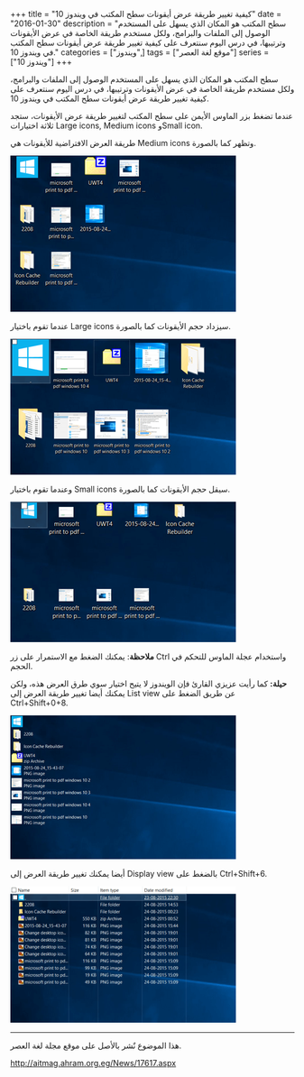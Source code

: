 +++
title = "كيفية تغيير طريقة عرض أيقونات سطح المكتب في ويندوز 10"
date = "2016-01-30"
description = "سطح المكتب هو المكان الذي يسهل على المستخدم الوصول إلى الملفات والبرامج، ولكل مستخدم طريقة الخاصة في عرض الأيقونات وترتيبها، في درس اليوم سنتعرف على كيفية تغيير طريقة عرض أيقونات سطح المكتب في ويندوز 10."
categories = ["ويندوز",]
tags = ["موقع لغة العصر"]
series = ["ويندوز 10"]
+++

سطح المكتب هو المكان الذي يسهل على المستخدم الوصول إلى الملفات والبرامج، ولكل مستخدم طريقة الخاصة في عرض الأيقونات وترتيبها، في درس اليوم سنتعرف على كيفية تغيير طريقة عرض أيقونات سطح المكتب في ويندوز 10.

عندما تضغط بزر الماوس الأيمن على سطح المكتب لتغيير طريقة عرض الأيقونات، ستجد ثلاثة اختيارات Large icons, Medium icons وSmall icon.

طريقة العرض الافتراضية للأيقونات هي Medium icons وتظهر كما بالصورة.

![2](images/2016-635897396287661571-766.png)

عندما تقوم باختيار Large icons سيزداد حجم الأيقونات كما بالصورة.

![3](images/2016-635897396444286575-428.png)

وعندما تقوم باختيار Small icons سيقل حجم الأيقونات كما بالصورة.

![4](images/2016-635897396599195568-919.png)

**ملاحظة**: يمكنك الضغط مع الاستمرار على زر Ctrl واستخدام عجلة الماوس للتحكم في الحجم.

**حيلة:**
كما رأيت عزيزي القارئ فإن الويندوز لا يتيح اختيار سوي طرق العرض هذه، ولكن يمكنك أيضا تغيير طريقة العرض إلى List view عن طريق الضغط على Ctrl+Shift+0+8.

![5](images/2016-635897396782808745-280.png)

أيضا يمكنك تغيير طريقة العرض إلى Display view بالضغط على Ctrl+Shift+6.

![6](images/2016-635897396956905861-690.png)

---

هذا الموضوع نٌشر باﻷصل على موقع مجلة لغة العصر.

http://aitmag.ahram.org.eg/News/17617.aspx
